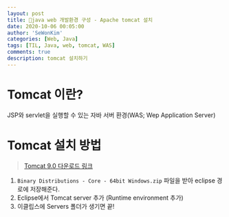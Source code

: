 ```yaml
---
layout: post
title: 🎃java web 개발환경 구성 - Apache tomcat 설치
date: 2020-10-06 00:05:00
author: 'SeWonKim'
categories: [Web, Java]
tags: [TIL, Java, web, tomcat, WAS]
comments: true
description: tomcat 설치하기
---
```


# Tomcat 이란?

JSP와 servlet을 실행할 수 있는 자바 서버 환경(WAS; Wep Application Server)

# Tomcat 설치 방법

> [Tomcat 9.0 다운로드 링크](https://tomcat.apache.org/download-90.cgi)

1. `Binary Distributions - Core - 64bit Windows.zip` 파일을 받아 eclipse 경로에 저장해준다.
2. Eclipse에서 Tomcat server 추가 (Runtime environment 추가)
3. 이클립스에 Servers 폴더가 생기면 끝!
